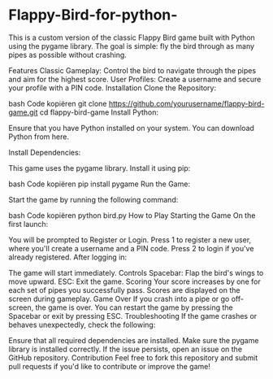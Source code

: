 # Flappy-Bird-for-python-
This is a custom version of the classic Flappy Bird game built with Python using the pygame library. The goal is simple: fly the bird through as many pipes as possible without crashing.

Features
Classic Gameplay: Control the bird to navigate through the pipes and aim for the highest score.
User Profiles: Create a username and secure your profile with a PIN code.
Installation
Clone the Repository:

bash
Code kopiëren
git clone https://github.com/yourusername/flappy-bird-game.git
cd flappy-bird-game
Install Python:

Ensure that you have Python installed on your system. You can download Python from here.

Install Dependencies:

This game uses the pygame library. Install it using pip:

bash
Code kopiëren
pip install pygame
Run the Game:

Start the game by running the following command:

bash
Code kopiëren
python bird.py
How to Play
Starting the Game
On the first launch:

You will be prompted to Register or Login.
Press 1 to register a new user, where you'll create a username and a PIN code.
Press 2 to login if you've already registered.
After logging in:

The game will start immediately.
Controls
Spacebar: Flap the bird's wings to move upward.
ESC: Exit the game.
Scoring
Your score increases by one for each set of pipes you successfully pass.
Scores are displayed on the screen during gameplay.
Game Over
If you crash into a pipe or go off-screen, the game is over.
You can restart the game by pressing the Spacebar or exit by pressing ESC.
Troubleshooting
If the game crashes or behaves unexpectedly, check the following:

Ensure that all required dependencies are installed.
Make sure the pygame library is installed correctly.
If the issue persists, open an issue on the GitHub repository.
Contribution
Feel free to fork this repository and submit pull requests if you'd like to contribute or improve the game!

